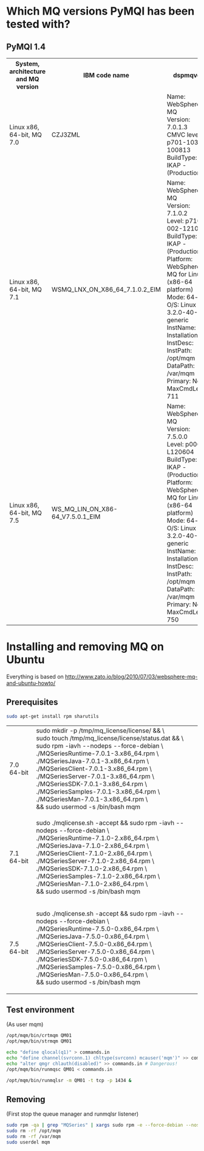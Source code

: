 
Which MQ versions PyMQI has been tested with?
=============================================

PyMQI 1.4
---------

<table>
    <tr>
        <th>System, architecture and MQ version</th>
        <th>IBM code name</th>
        <th>dspmqver</th>
    </tr>
    <tr>
        <td>Linux x86, 64-bit, MQ 7.0</td>
        <td>CZJ3ZML</td>
        <td>
Name:        WebSphere MQ <br/>
Version:     7.0.1.3 <br/>
CMVC level:  p701-103-100813 <br/>
BuildType:   IKAP - (Production)
        </td>
    </tr>
    <tr>
        <td>Linux x86, 64-bit, MQ 7.1</td>
        <td>WSMQ_LNX_ON_X86_64_7.1.0.2_EIM</td>
        <td>
Name:        WebSphere MQ <br/>
Version:     7.1.0.2 <br/>
Level:       p710-002-121029 <br/>
BuildType:   IKAP - (Production) <br/>
Platform:    WebSphere MQ for Linux (x86-64 platform) <br/>
Mode:        64-bit <br/>
O/S:         Linux 3.2.0-40-generic <br/>
InstName:    Installation1 <br/>
InstDesc:     <br/>
InstPath:    /opt/mqm <br/>
DataPath:    /var/mqm <br/>
Primary:     No <br/>
MaxCmdLevel: 711
        </td>
    </tr>
    <tr>
        <td>Linux x86, 64-bit, MQ 7.5</td>
        <td>WS_MQ_LIN_ON_X86-64_V7.5.0.1_EIM</td>
        <td>
Name:        WebSphere MQ <br/>
Version:     7.5.0.0 <br/>
Level:       p000-L120604 <br/>
BuildType:   IKAP - (Production) <br/>
Platform:    WebSphere MQ for Linux (x86-64 platform) <br/>
Mode:        64-bit <br/>
O/S:         Linux 3.2.0-40-generic <br/>
InstName:    Installation1 <br/>
InstDesc:     <br/>
InstPath:    /opt/mqm <br/>
DataPath:    /var/mqm <br/>
Primary:     No <br/>
MaxCmdLevel: 750
        </td>
    </tr>
</table>

Installing and removing MQ on Ubuntu
====================================

Everything is based on http://www.zato.io/blog/2010/07/03/websphere-mq-and-ubuntu-howto/

Prerequisites
-------------

``` bash
sudo apt-get install rpm sharutils
```

<table>
    <tr>
        <td>7.0 64-bit</td>
        <td>
sudo mkdir -p /tmp/mq_license/license/ && \ <br/>
sudo touch /tmp/mq_license/license/status.dat && \ <br/>
sudo rpm -iavh --nodeps --force-debian \ <br/>
./MQSeriesRuntime-7.0.1-3.x86_64.rpm \ <br/>
./MQSeriesJava-7.0.1-3.x86_64.rpm \ <br/>
./MQSeriesClient-7.0.1-3.x86_64.rpm \ <br/>
./MQSeriesServer-7.0.1-3.x86_64.rpm \ <br/>
./MQSeriesSDK-7.0.1-3.x86_64.rpm \ <br/>
./MQSeriesSamples-7.0.1-3.x86_64.rpm \ <br/>
./MQSeriesMan-7.0.1-3.x86_64.rpm \ <br/>
&& sudo usermod -s /bin/bash mqm 
        </td>
    </tr>
    <tr>
        <td>7.1 64-bit</td>
        <td>

sudo ./mqlicense.sh -accept && sudo rpm -iavh --nodeps --force-debian \ <br/>
    ./MQSeriesRuntime-7.1.0-2.x86_64.rpm \ <br/>
    ./MQSeriesJava-7.1.0-2.x86_64.rpm \ <br/>
    ./MQSeriesClient-7.1.0-2.x86_64.rpm \ <br/>
    ./MQSeriesServer-7.1.0-2.x86_64.rpm \ <br/>
    ./MQSeriesSDK-7.1.0-2.x86_64.rpm \ <br/>
    ./MQSeriesSamples-7.1.0-2.x86_64.rpm \ <br/>
    ./MQSeriesMan-7.1.0-2.x86_64.rpm \ <br/>
    && sudo usermod -s /bin/bash mqm
        </td>
    </tr>
    <tr>
        <td>7.5 64-bit</td>
        <td>

sudo ./mqlicense.sh -accept && sudo rpm -iavh --nodeps --force-debian \ <br/>
    ./MQSeriesRuntime-7.5.0-0.x86_64.rpm  \ <br/>
    ./MQSeriesJava-7.5.0-0.x86_64.rpm  \ <br/>
    ./MQSeriesClient-7.5.0-0.x86_64.rpm  \ <br/>
    ./MQSeriesServer-7.5.0-0.x86_64.rpm  \ <br/>
    ./MQSeriesSDK-7.5.0-0.x86_64.rpm  \ <br/>
    ./MQSeriesSamples-7.5.0-0.x86_64.rpm  \ <br/>
    ./MQSeriesMan-7.5.0-0.x86_64.rpm  \ <br/>
    && sudo usermod -s /bin/bash mqm
        </td>
    </tr>
</table>

Test environment
----------------

(As user mqm)

``` bash
/opt/mqm/bin/crtmqm QM01
/opt/mqm/bin/strmqm QM01

echo "define qlocal(q1)" > commands.in
echo "define channel(svrconn.1) chltype(svrconn) mcauser('mqm')" >> commands.in # Note mcauser!
echo "alter qmgr chlauth(disabled)" >> commands.in # Dangerous!
/opt/mqm/bin/runmqsc QM01 < commands.in

/opt/mqm/bin/runmqlsr -m QM01 -t tcp -p 1434 &
```

Removing
--------

(First stop the queue manager and runmqlsr listener)

``` bash
sudo rpm -qa | grep "MQSeries" | xargs sudo rpm -e --force-debian --noscripts
sudo rm -rf /opt/mqm
sudo rm -rf /var/mqm
sudo userdel mqm
```